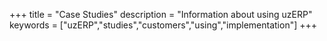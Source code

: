 +++
title = "Case Studies"
description = "Information about using uzERP"
keywords = ["uzERP","studies","customers","using","implementation"]
+++